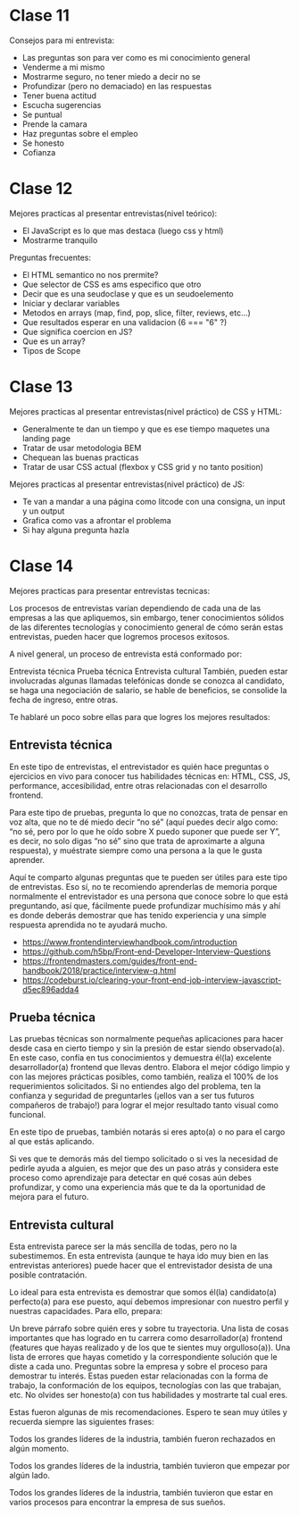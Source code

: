 # Clase 11

Consejos para mi entrevista:

- Las preguntas son para ver como es mi conocimiento general
- Venderme a mi mismo
- Mostrarme seguro, no tener miedo a decir no se
- Profundizar (pero no demaciado) en las respuestas
- Tener buena actitud
- Escucha sugerencias
- Se puntual
- Prende la camara
- Haz preguntas sobre el empleo
- Se honesto
- Cofianza

# Clase 12

Mejores practicas al presentar entrevistas(nivel teórico):

- El JavaScript es lo que mas destaca (luego css y html)
- Mostrarme tranquilo

Preguntas frecuentes:

- El HTML semantico no nos prermite?
- Que selector de CSS es ams especifico que otro
- Decir que es una seudoclase y que es un seudoelemento
- Iniciar y declarar variables
- Metodos en arrays (map, find, pop, slice, filter, reviews, etc...)
- Que resultados esperar en una validacion (6 === "6" ?)
- Que significa coercion en JS?
- Que es un array?
- Tipos de Scope

# Clase 13

Mejores practicas al presentar entrevistas(nivel práctico) de CSS y HTML:

- Generalmente te dan un tiempo y que es ese tiempo maquetes una landing page
- Tratar de usar metodologia BEM
- Chequean las buenas practicas
- Tratar de usar CSS actual (flexbox y CSS grid y no tanto position)

Mejores practicas al presentar entrevistas(nivel práctico) de JS:

- Te van a mandar a una página como litcode con una consigna, un input y un output
- Grafica como vas a afrontar el problema
- Si hay alguna pregunta hazla

# Clase 14

Mejores practicas para presentar entrevistas tecnicas:

Los procesos de entrevistas varían dependiendo de cada una de las empresas a las que apliquemos, sin embargo, tener conocimientos sólidos de las diferentes tecnologías y conocimiento general de cómo serán estas entrevistas, pueden hacer que logremos procesos exitosos.

A nivel general, un proceso de entrevista está conformado por:

Entrevista técnica
Prueba técnica
Entrevista cultural
También, pueden estar involucradas algunas llamadas telefónicas donde se conozca al candidato, se haga una negociación de salario, se hable de beneficios, se consolide la fecha de ingreso, entre otras.

Te hablaré un poco sobre ellas para que logres los mejores resultados:

## Entrevista técnica

En este tipo de entrevistas, el entrevistador es quién hace preguntas o ejercicios en vivo para conocer tus habilidades técnicas en: HTML, CSS, JS, performance, accesibilidad, entre otras relacionadas con el desarrollo frontend.

Para este tipo de pruebas, pregunta lo que no conozcas, trata de pensar en voz alta, que no te dé miedo decir “no sé” (aquí puedes decir algo como: “no sé, pero por lo que he oído sobre X puedo suponer que puede ser Y”, es decir, no solo digas “no sé” sino que trata de aproximarte a alguna respuesta), y muéstrate siempre como una persona a la que le gusta aprender.

Aquí te comparto algunas preguntas que te pueden ser útiles para este tipo de entrevistas. Eso sí, no te recomiendo aprenderlas de memoria porque normalmente el entrevistador es una persona que conoce sobre lo que está preguntando, así que, fácilmente puede profundizar muchísimo más y ahí es donde deberás demostrar que has tenido experiencia y una simple respuesta aprendida no te ayudará mucho.

- https://www.frontendinterviewhandbook.com/introduction
- https://github.com/h5bp/Front-end-Developer-Interview-Questions
- https://frontendmasters.com/guides/front-end-handbook/2018/practice/interview-q.html
- https://codeburst.io/clearing-your-front-end-job-interview-javascript-d5ec896adda4

## Prueba técnica

Las pruebas técnicas son normalmente pequeñas aplicaciones para hacer desde casa en cierto tiempo y sin la presión de estar siendo observado(a). En este caso, confía en tus conocimientos y demuestra él(la) excelente desarrollador(a) frontend que llevas dentro. Elabora el mejor código limpio y con las mejores prácticas posibles, como también, realiza el 100% de los requerimientos solicitados. Si no entiendes algo del problema, ten la confianza y seguridad de preguntarles (¡ellos van a ser tus futuros compañeros de trabajo!) para lograr el mejor resultado tanto visual como funcional.

En este tipo de pruebas, también notarás si eres apto(a) o no para el cargo al que estás aplicando.

Si ves que te demorás más del tiempo solicitado o si ves la necesidad de pedirle ayuda a alguien, es mejor que des un paso atrás y considera este proceso como aprendizaje para detectar en qué cosas aún debes profundizar, y como una experiencia más que te da la oportunidad de mejora para el futuro.

## Entrevista cultural

Esta entrevista parece ser la más sencilla de todas, pero no la subestimemos. En esta entrevista (aunque te haya ido muy bien en las entrevistas anteriores) puede hacer que el entrevistador desista de una posible contratación.

Lo ideal para esta entrevista es demostrar que somos él(la) candidato(a) perfecto(a) para ese puesto, aquí debemos impresionar con nuestro perfil y nuestras capacidades. Para ello, prepara:

Un breve párrafo sobre quién eres y sobre tu trayectoria.
Una lista de cosas importantes que has logrado en tu carrera como desarrollador(a) frontend (features que hayas realizado y de los que te sientes muy orgulloso(a)).
Una lista de errores que hayas cometido y la correspondiente solución que le diste a cada uno.
Preguntas sobre la empresa y sobre el proceso para demostrar tu interés. Estas pueden estar relacionadas con la forma de trabajo, la conformación de los equipos, tecnologías con las que trabajan, etc.
No olvides ser honesto(a) con tus habilidades y mostrarte tal cual eres.

Estas fueron algunas de mis recomendaciones. Espero te sean muy útiles y recuerda siempre las siguientes frases:

Todos los grandes líderes de la industria, también fueron rechazados en algún momento.

Todos los grandes líderes de la industria, también tuvieron que empezar por algún lado.

Todos los grandes líderes de la industria, también tuvieron que estar en varios procesos para encontrar la empresa de sus sueños.
